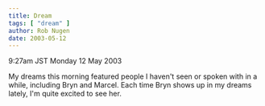 ```yaml
---
title: Dream
tags: [ "dream" ]
author: Rob Nugen
date: 2003-05-12
---
```


<p class=date>9:27am JST Monday 12 May 2003</p>

<p>My dreams this morning featured people I haven't seen or spoken
with in a while, including Bryn and Marcel.  Each time Bryn shows up
in my dreams lately, I'm quite excited to see her.</p>
